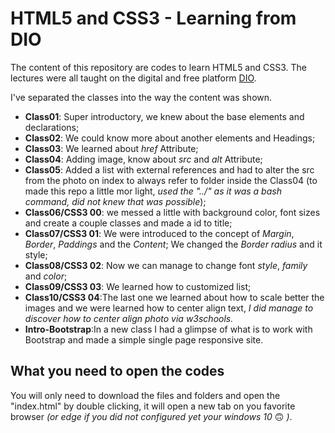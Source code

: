 # HTML5 and CSS3 - Learning from DIO

The content of this repository are codes to learn HTML5 and CSS3.
The lectures were all taught on the digital and free platform [DIO](https://web.digitalinnovation.one).

I've separated the classes into the way the content was shown.

- **Class01**: Super introductory, we knew about the base elements and declarations;
- **Class02**: We could know more about another elements and Headings;
- **Class03**: We learned about _href_ Attribute;
- **Class04**: Adding image, know about _src_ and _alt_ Attribute;
- **Class05**: Added a list with external references and had to alter the src from the photo on index to always refer to folder inside the Class04 (to made this repo a little mor light, _used the "../" as it was a bash command, did not knew that was possible_);
- **Class06/CSS3 00**: we messed a little with background color, font sizes and create a couple classes and made a id to title;
- **Class07/CSS3 01**: We were introduced to the concept of _Margin_, _Border_, _Paddings_ and the _Content_; We changed the _Border radius_ and it style;
- **Class08/CSS3 02**: Now we can manage to change font _style_, _family_ and _color_;
- **Class09/CSS3 03**: We learned how to customized list;
- **Class10/CSS3 04**:The last one we learned about how to scale better the images and we were learned how to center align text, _I did manage to discover how to center align photo via w3schools._
- **Intro-Bootstrap**:In a new class I had a glimpse of what is to work with Bootstrap and made a simple single page responsive site.

## What you need to open the codes

You will only need to download the files and folders and open the "index.html" by double clicking, it will open a new tab on you favorite browser _(or edge if you did not configured yet your windows 10_ :upside_down_face:  _)_.
